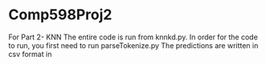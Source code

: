 # Comp598Proj2

For Part 2- KNN
The entire code is run from knnkd.py.
In order for the code to run, you first need to run parseTokenize.py
The predictions are written in csv format in 
